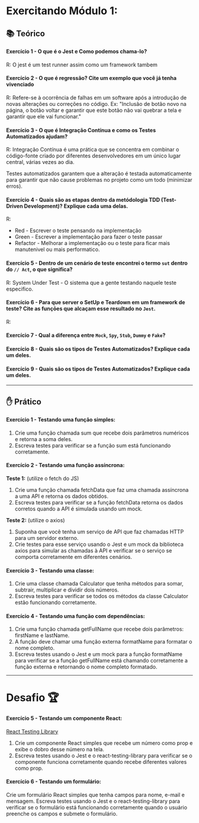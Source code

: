 # Exercitando Módulo 1:

## 📚 Teórico

#### Exercício 1 - O que é o Jest e Como podemos chama-lo?
R: O jest é um test runner assim como um framework tambem

#### Exercício 2 - O que é regressão? Cite um exemplo que você já tenha vivenciado
R: Refere-se à ocorrência de falhas em um software após a introdução de novas alterações ou correções no código. 
Ex:
"Inclusão de botão novo na página, o botão voltar e garantir que este botão não vai quebrar a tela e garantir que ele vai funcionar."

#### Exercício 3 - O que é Integração Contínua e como os Testes Automatizados ajudam?
R: Integração Contínua é uma prática que se concentra em combinar o código-fonte criado por diferentes desenvolvedores em um único lugar central, várias vezes ao dia. 

Testes automatizados garantem que a alteração é testada automaticamente para garantir que não cause problemas no projeto como um todo (minimizar erros).

#### Exercício 4 - Quais são as etapas dentro da metódologia TDD (Test-Driven Development)? Explique cada uma delas.
R:
- Red - Escrever o teste pensando na implementação
- Green - Escrever a implementação para fazer o teste passar
- Refactor - Melhorar a implementação ou o teste para ficar mais manutenivel ou mais performatico.

#### Exercício 5 - Dentro de um cenário de teste encontrei o termo `sut` dentro do `// Act`, o que significa?
R: System Under Test - O sistema que a gente testando naquele teste especifico.

#### Exercício 6 - Para que server o SetUp e Teardown em um framework de teste? Cite as funçōes que alcaçam esse resultado no `Jest`.
R: 

#### Exercício 7 - Qual a diferença entre `Mock`, `Spy`, `Stub`, `Dummy` e `Fake`?

#### Exercício 8 - Quais são os tipos de Testes Automatizados? Explique cada um deles.

#### Exercício 9 - Quais são os tipos de Testes Automatizados? Explique cada um deles.
---

## ✋ Prático

#### Exercício 1 - Testando uma função simples:

1. Crie uma função chamada sum que recebe dois parâmetros numéricos e retorna a soma deles. 
2. Escreva testes para verificar se a função sum está funcionando corretamente.

#### Exercício 2 - Testando uma função assíncrona:

**Teste 1:** (utilize o fetch do JS)
1. Crie uma função chamada fetchData que faz uma chamada assíncrona a uma API e retorna os dados obtidos. 
2. Escreva testes para verificar se a função fetchData retorna os dados corretos quando a API é simulada usando um mock.

**Teste 2:** (utilize o axios)
1. Suponha que você tenha um serviço de API que faz chamadas HTTP para um servidor externo. 
2. Crie testes para esse serviço usando o Jest e um mock da biblioteca axios para simular as chamadas à API e verificar se o serviço se comporta corretamente em diferentes cenários.


#### Exercício 3 - Testando uma classe:

1. Crie uma classe chamada Calculator que tenha métodos para somar, subtrair, multiplicar e dividir dois números. 
2. Escreva testes para verificar se todos os métodos da classe Calculator estão funcionando corretamente.

#### Exercício 4 - Testando uma função com dependências:

1. Crie uma função chamada getFullName que recebe dois parâmetros: firstName e lastName. 
2. A função deve chamar uma função externa formatName para formatar o nome completo. 
3. Escreva testes usando o Jest e um mock para a função formatName para verificar se a função getFullName está chamando corretamente a função externa e retornando o nome completo formatado.

---

# Desafio 🏆

#### Exercício 5 - Testando um componente React:

[React Testing Library](https://testing-library.com/docs/react-testing-library/intro/)

1. Crie um componente React simples que recebe um número como prop e exibe o dobro desse número na tela. 
2. Escreva testes usando o Jest e o react-testing-library para verificar se o componente funciona corretamente quando recebe diferentes valores como prop.

#### Exercício 6 - Testando um formulário:

Crie um formulário React simples que tenha campos para nome, e-mail e mensagem. Escreva testes usando o Jest e o react-testing-library para verificar se o formulário está funcionando corretamente quando o usuário preenche os campos e submete o formulário.